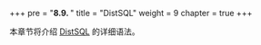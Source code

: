 +++
pre = "<b>8.9. </b>"
title = "DistSQL"
weight = 9
chapter = true
+++

本章节将介绍 [DistSQL](/cn/concepts/distsql/) 的详细语法。
